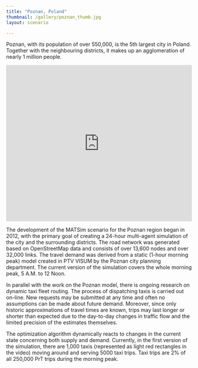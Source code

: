 ```yaml
---
title: "Poznan, Poland"
thumbnail: /gallery/poznan_thumb.jpg
layout: scenario

---
```

Poznan, with its population of over 550,000, is the 5th largest city in Poland. Together with the neighbouring districts, it makes up an agglomeration of nearly 1 million people.

<iframe allowfullscreen="" frameborder="0" height="425" mozallowfullscreen="" src="https://player.vimeo.com/video/54141254?badge=0" webkitallowfullscreen="" width="100%"></iframe>

The development of the MATSim scenario for the Poznan region began in 2012, with the primary goal of creating a 24-hour multi-agent simulation of the city and the surrounding districts. The road network was generated based on OpenStreetMap data and consists of over 13,600 nodes and over 32,000 links. The travel demand was derived from a static (1-hour morning peak) model created in PTV VISUM by the Poznan city planning department. The current version of the simulation covers the whole morning peak, 5 A.M. to 12 Noon.

In parallel with the work on the Poznan model, there is ongoing research on dynamic taxi fleet routing. The process of dispatching taxis is carried out on-line. New requests may be submitted at any time and often no assumptions can be made about future demand. Moreover, since only historic approximations of travel times are known, trips may last longer or shorter than expected due to the day-to-day changes in traffic flow and the limited precision of the estimates themselves.

The optimization algorithm dynamically reacts to changes in the current state concerning both supply and demand. Currently, in the first version of the simulation, there are 1,000 taxis (represented as light red rectangles in the video) moving around and serving 5000 taxi trips. Taxi trips are 2% of all 250,000 PrT trips during the morning peak.
